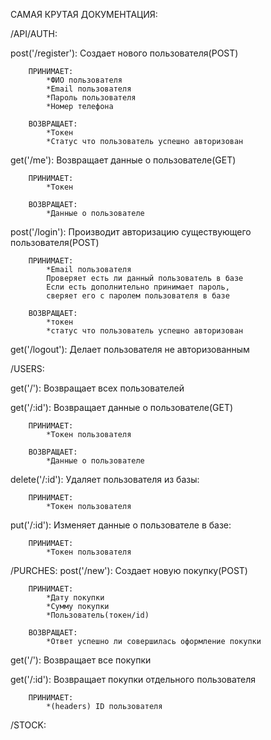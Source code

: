 САМАЯ КРУТАЯ ДОКУМЕНТАЦИЯ:

/API/AUTH:

post('/register'):
    Создает нового пользователя(POST)

        ПРИНИМАЕТ:
            *ФИО пользователя
            *Email пользователя
            *Пароль пользователя
            *Номер телефона

        ВОЗВРАЩАЕТ:
            *Токен
            *Статус что пользователь успешно авторизован

get('/me'):
    Возвращает данные о пользователе(GET)

        ПРИНИМАЕТ:
            *Токен

        ВОЗВРАЩАЕТ:
            *Данные о пользователе   

post('/login'):
    Производит авторизацию существующего пользователя(POST)

        ПРИНИМАЕТ:
            *Email пользователя
            Проверяет есть ли данный пользователь в базе
            Если есть дополнительно принимает пароль, 
            сверяет его с паролем пользователя в базе 

        ВОЗВРАЩАЕТ:
            *токен
            *статус что пользователь успешно авторизован

get('/logout'):
    Делает пользователя не авторизованным    

/USERS:

get('/'):
    Возвращает всех пользователей

get('/:id'):
    Возвращает данные о пользователе(GET)

        ПРИНИМАЕТ:
            *Токен пользователя

        ВОЗВРАЩАЕТ:
            *Данные о пользователе    

delete('/:id'):
   Удаляет пользователя из базы:

        ПРИНИМАЕТ:
            *Токен пользователя

put('/:id'):
    Изменяет данные о пользователе в базе:

        ПРИНИМАЕТ:
            *Токен пользователя

/PURCHES:
post('/new'):
    Создает новую покупку(POST)

        ПРИНИМАЕТ:
            *Дату покупки
            *Сумму покупки
            *Пользователь(токен/id)

        ВОЗВРАЩАЕТ:
            *Ответ успешно ли совершилась оформление покупки

get('/'):
    Возвращает все покупки

get('/:id'):
    Возвращает покупки отдельного пользователя

        ПРИНИМАЕТ:
            *(headers) ID пользователя
/STOCK: